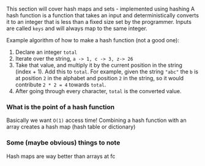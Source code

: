 This section will cover hash maps and sets - implemented using hashing
A hash function is a function that takes an input and deterministically converts it to an integer that is less than a fixed size set by the programmer.  Inputs are called `keys` and will always map to the same integer. 

Example algorithm of how to make a hash function (not a good one):
1. Declare an integer `total`
2. Iterate over the string, `a -> 1, c -> 3, z-> 26` 
3. Take that value, and multiply it by the current position in the string (index + 1). Add this to `total`. For example, given the string `"abc"` the `b` is at position `2` in the alphabet and position `2` in the string, so it would contribute `2 * 2 = 4` towards `total`. 
4. After going through every character, `total` is the converted value.

### What is the point of a hash function
Basically we want `O(1)` access time! Combining a hash function with an array creates a hash map (hash table or dictionary)

### Some (maybe obvious) things to note 
Hash maps are way better than arrays at 
	fc